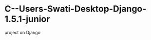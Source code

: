 C--Users-Swati-Desktop-Django-1.5.1-junior
==========================================

project on Django
